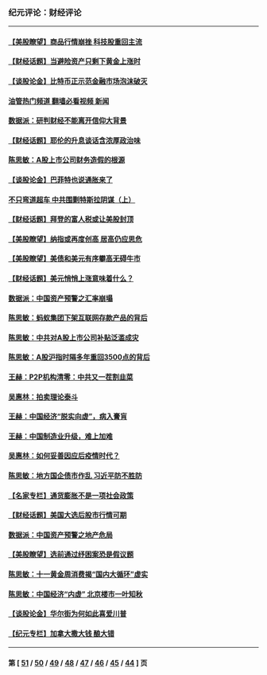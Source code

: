 ### 纪元评论：财经评论
---
#### [【美股瞭望】商品行情崩挫 科技股重回主流](../../pages/nsc1026/n13029798.md?06290330) 
#### [【财经话题】当避险资产只剩下黄金上涨时](../../pages/nsc1026/n12975626.md?06290330) 
#### [【谈股论金】比特币正示范金融市场泡沫破灭](../../pages/nsc1026/n12961769.md?06290330) 
#### [油管热门频道 翻墙必看视频 新闻](ok?06290330)
#### [数据派：研判财经不能离开信仰大背景](../../pages/nsc1026/n12932684.md?06290330) 
#### [【财经话题】耶伦的升息谈话含浓厚政治味](../../pages/nsc1026/n12927299.md?06290330) 
#### [陈思敏：A股上市公司财务造假的根源](../../pages/nsc1026/n11229323.md?06290330) 
#### [【谈股论金】巴菲特也说通胀来了](../../pages/nsc1026/n12922463.md?06290330) 
#### [不只弯道超车 中共围剿特斯拉阴谋（上）](../../pages/nsc1026/n12919595.md?06290330) 
#### [【财经话题】拜登的富人税或让美股封顶](../../pages/nsc1026/n12899125.md?06290330) 
#### [【美股瞭望】纳指或再度创高 居高仍应思危](../../pages/nsc1026/n12878350.md?06290330) 
#### [【美股瞭望】美债和美元有序攀高无碍牛市](../../pages/nsc1026/n12844459.md?06290330) 
#### [【财经话题】美元悄悄上涨意味着什么？](../../pages/nsc1026/n12798222.md?06290330) 
#### [数据派：中国资产预警之汇率崩塌](../../pages/nsc1026/n12774242.md?06290330) 
#### [陈思敏：蚂蚁集团下架互联网存款产品的背后](../../pages/nsc1026/n12719862.md?06290330) 
#### [陈思敏：中共对A股上市公司补贴泛滥成灾](../../pages/nsc1026/n12713263.md?06290330) 
#### [陈思敏：A股沪指时隔多年重回3500点的背后](../../pages/nsc1026/n12675538.md?06290330) 
#### [王赫：P2P机构清零：中共又一茬割韭菜](../../pages/nsc1026/n12614544.md?06290330) 
#### [吴惠林：拍卖理论泰斗](../../pages/nsc1026/n12591360.md?06290330) 
#### [王赫：中国经济“脱实向虚”，病入膏肓](../../pages/nsc1026/n12564946.md?06290330) 
#### [王赫：中国制造业升级，难上加难](../../pages/nsc1026/n12559461.md?06290330) 
#### [吴惠林：如何妥善因应后疫情时代？](../../pages/nsc1026/n12553885.md?06290330) 
#### [陈思敏：地方国企债市作乱 习近平防不胜防](../../pages/nsc1026/n12553384.md?06290330) 
#### [【名家专栏】通货膨胀不是一项社会政策](../../pages/nsc1026/n12528711.md?06290330) 
#### [【财经话题】美国大选后股市行情可期](../../pages/nsc1026/n12514949.md?06290330) 
#### [数据派：中国资产预警之地产危局](../../pages/nsc1026/n12490884.md?06290330) 
#### [【美股瞭望】选前通过纾困案恐是假议题](../../pages/nsc1026/n12487724.md?06290330) 
#### [陈思敏：十一黄金周消费揭“国内大循环”虚实](../../pages/nsc1026/n12468798.md?06290330) 
#### [陈思敏：中国经济“内虚” 北京楼市一叶知秋](../../pages/nsc1026/n12464918.md?06290330) 
#### [【谈股论金】华尔街为何如此喜爱川普](../../pages/nsc1026/n12460691.md?06290330) 
#### [【纪元专栏】加拿大撒大钱 酿大错](../../pages/nsc1026/n12406564.md?06290330) 

---
#### 第 [ [51](./51.md?06290330) / [50](./50.md?06290330) / [49](./49.md?06290330) / [48](./48.md?06290330) / [47](./47.md?06290330) / [46](./46.md?06290330) / [45](./45.md?06290330) / [44](./44.md?06290330) ] 页
